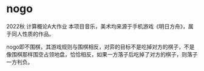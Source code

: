 # nogo
2022秋 计算概论A大作业
本项目音乐，美术均来源于手机游戏《明日方舟》，属于同人性质的作品。


nogo即不围棋，其游戏规则与围棋相反，对弈的目标不是吃掉对方的棋子，不是像围棋那样围空占领地盘，恰恰相反，如果一方落子后吃掉了对方的棋子，则落子一方判负。

